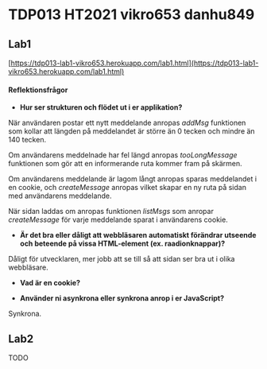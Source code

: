 # TDP013 HT2021 vikro653 danhu849


## Lab1

[https://tdp013-lab1-vikro653.herokuapp.com/lab1.html](https://tdp013-lab1-vikro653.herokuapp.com/lab1.html)


#### Reflektionsfrågor


- **Hur ser strukturen och flödet ut i er applikation?**

När användaren postar ett nytt meddelande anropas _addMsg_ funktionen som kollar att längden på meddelandet är större än 0 tecken och mindre än 140 tecken. 

Om användarens meddelnade har fel längd anropas _tooLongMessage_ funktionen som gör att en informerande ruta kommer fram på skärmen.

Om användarens meddelande är lagom långt anropas sparas meddelandet i en cookie, och _createMessage_ anropas vilket skapar en ny ruta på sidan med användarens meddelande.

När sidan laddas om anropas funktionen _listMsgs_ som anropar _createMessage_ för varje meddelande sparat i användarens cookie.



- **Är det bra eller dåligt att webbläsaren automatiskt förändrar utseende och beteende på vissa HTML-element (ex. raadionknappar)?**

Dåligt för utvecklaren, mer jobb att se till så att sidan ser bra ut i olika webbläsare.

- **Vad är en cookie?**


- **Använder ni asynkrona eller synkrona anrop i er JavaScript?**

Synkrona.




## Lab2

TODO

